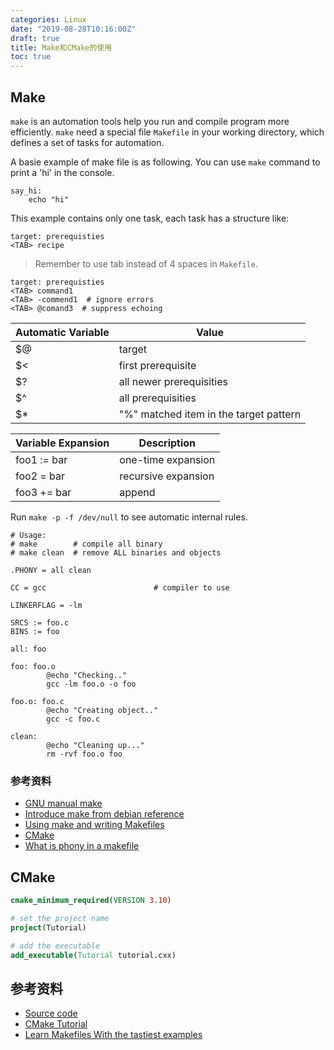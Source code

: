 ```yaml
---
categories: Linux
date: "2019-08-28T10:16:00Z"
draft: true
title: Make和CMake的使用
toc: true
---
```


## Make

``make`` is an automation tools help you run and compile program more efficiently. ``make`` need a special file ``Makefile`` in your working directory, which defines a set of tasks for automation.

A basie example of make file is as following. You can use ``make`` command to print a 'hi' in the console.

```make
say_hi:
	echo "hi"
```

This example contains only one task, each task has a structure like:

```make
target: prerequisties
<TAB> recipe
```

> Remember to use tab instead of 4 spaces in ``Makefile``.

```make
target: prerequisties
<TAB> command1
<TAB> -commend1  # ignore errors
<TAB> @comand3  # suppress echoing
```

| Automatic Variable | Value                                  |
|--------------------|----------------------------------------|
| $@                 | target                                 |
| $<                 | first prerequisite                     |
| $?                 | all newer prerequisities               |
| $^                 | all prerequisities                     |
| $*                 | "%" matched item in the target pattern |


| Variable Expansion | Description         |
|--------------------|---------------------|
| foo1 := bar        | one-time expansion  |
| foo2 = bar         | recursive expansion |
| foo3 += bar        | append              |


Run ``make -p -f /dev/null`` to see automatic internal rules.

```make
# Usage:
# make        # compile all binary
# make clean  # remove ALL binaries and objects

.PHONY = all clean

CC = gcc                        # compiler to use

LINKERFLAG = -lm

SRCS := foo.c
BINS := foo

all: foo

foo: foo.o
        @echo "Checking.."
        gcc -lm foo.o -o foo

foo.o: foo.c
        @echo "Creating object.."
        gcc -c foo.c

clean:
        @echo "Cleaning up..."
        rm -rvf foo.o foo
```

### 参考资料
* [GNU manual make](https://www.gnu.org/software/make/manual/make.html)
* [Introduce make from debian reference](https://www.debian.org/doc/manuals/debian-reference/ch12.en.html#_make)
* [Using make and writing Makefiles](https://www.cs.swarthmore.edu/~newhall/unixhelp/howto_makefiles.html)
* [CMake](https://www.cs.swarthmore.edu/~adanner/tips/cmake.php)
* [What is phony in a makefile](https://stackoverflow.com/questions/2145590/what-is-the-purpose-of-phony-in-a-makefile)

## CMake

```cmake
cmake_minimum_required(VERSION 3.10)

# set the project name
project(Tutorial)

# add the executable
add_executable(Tutorial tutorial.cxx)
```

## 参考资料

* [Source code](https://github.com/Kitware/CMake/tree/master/Help/guide/tutorial)
* [CMake Tutorial](https://cmake.org/cmake/help/latest/guide/tutorial/index.html)
* [Learn Makefiles With the tastiest examples](https://makefiletutorial.com/)
